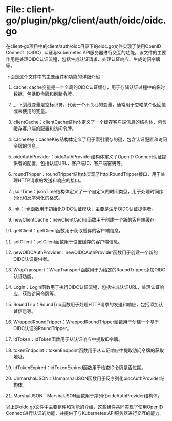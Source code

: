 # File: client-go/plugin/pkg/client/auth/oidc/oidc.go

在client-go项目中的client/auth/oidc目录下的oidc.go文件实现了使用OpenID Connect（OIDC）认证与Kubernetes API服务器进行交互的功能。该文件的主要作用是处理OIDC认证流程，包括生成认证请求、处理认证响应、生成访问令牌等。

下面是这个文件中的主要组件和功能的详细介绍：

1. cache: cache变量是一个全局的OIDC认证缓存，用于存储认证过程中的临时数据，包括ID令牌和刷新令牌。

2. _: 下划线变量是空标识符，代表一个不关心的变量，通常用于忽略某个返回值或未使用的变量。

3. clientCache：clientCache结构体定义了一个缓存客户端信息的结构体，包含缓存客户端的配置和访问令牌。

4. cacheKey：cacheKey结构体定义了用于索引缓存的键，包含认证配置和访问令牌的信息。

5. oidcAuthProvider：oidcAuthProvider结构体定义了OpenID Connect认证提供者的配置，包括认证URL、客户端ID、客户端密钥等。

6. roundTripper：roundTripper结构体实现了http.RoundTripper接口，用于处理HTTP请求的发送和响应的接口。

7. jsonTime：jsonTime结构体定义了一个自定义的时间类型，用于处理时间序列化和反序列化的格式。

8. init：init函数用于初始化OIDC认证模块，主要是注册OIDC认证提供者。

9. newClientCache：newClientCache函数用于创建一个新的客户端缓存。

10. getClient：getClient函数用于获取缓存的客户端信息。

11. setClient：setClient函数用于设置缓存的客户端信息。

12. newOIDCAuthProvider：newOIDCAuthProvider函数用于创建一个新的OIDC认证提供者。

13. WrapTransport：WrapTransport函数用于为给定的RoundTripper添加OIDC认证功能。

14. Login：Login函数用于执行OIDC认证流程，包括生成认证URL、处理认证响应、获取访问令牌等。

15. RoundTrip：RoundTrip函数用于处理HTTP请求的发送和响应，包括添加认证信息等。

16. WrappedRoundTripper：WrappedRoundTripper函数用于创建一个基于OIDC认证的RoundTripper。

17. idToken：idToken函数用于从认证响应中提取ID令牌。

18. tokenEndpoint：tokenEndpoint函数用于从认证响应中提取访问令牌的获取地址。

19. idTokenExpired：idTokenExpired函数用于检查ID令牌是否过期。

20. UnmarshalJSON：UnmarshalJSON函数用于反序列化oidcAuthProvider结构体。

21. MarshalJSON：MarshalJSON函数用于序列化oidcAuthProvider结构体。

以上是oidc.go文件中主要组件和功能的介绍，这些组件共同实现了使用OpenID Connect进行认证的功能，并提供了与Kubernetes API服务器进行交互的能力。

